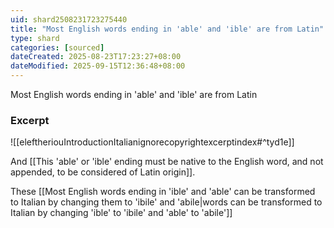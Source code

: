 ```yaml
---
uid: shard2508231723275440
title: "Most English words ending in 'able' and 'ible' are from Latin"
type: shard
categories: [sourced]
dateCreated: 2025-08-23T17:23:27+08:00
dateModified: 2025-09-15T12:36:48+08:00
---
```

Most English words ending in 'able' and 'ible' are from Latin

### Excerpt
![[eleftheriouIntroductionItalianignorecopyrightexcerptindex#^tyd1e]] 

And [[This 'able' or 'ible' ending must be native to the English word, and not appended, to be considered of Latin origin]]. 

These [[Most English words ending in 'ible' and 'able' can be transformed to Italian by changing them to 'ibile' and 'abile|words can be transformed to Italian by changing 'ible' to 'ibile' and 'able' to 'abile']]